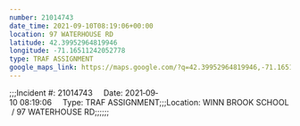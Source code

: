 ```yaml
---
number: 21014743
date_time: 2021-09-10T08:19:06+00:00
location: 97 WATERHOUSE RD
latitude: 42.39952964819946
longitude: -71.16511242052778
type: TRAF ASSIGNMENT
google_maps_link: https://maps.google.com/?q=42.39952964819946,-71.16511242052778
---
```


;;;Incident #: 21014743     Date: 2021‐09‐10 08:19:06     Type: TRAF ASSIGNMENT;;;Location: WINN BROOK SCHOOL / 97 WATERHOUSE RD;;;;;;
